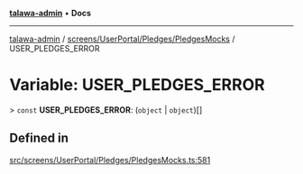 [**talawa-admin**](../../../../../README.md) • **Docs**

***

[talawa-admin](../../../../../modules.md) / [screens/UserPortal/Pledges/PledgesMocks](../README.md) / USER\_PLEDGES\_ERROR

# Variable: USER\_PLEDGES\_ERROR

\> `const` **USER\_PLEDGES\_ERROR**: (`object` \| `object`)[]

## Defined in

[src/screens/UserPortal/Pledges/PledgesMocks.ts:581](https://github.com/PalisadoesFoundation/talawa-admin/blob/ec91a82db6f7a7a061fbb4ea9639f2bff335faa5/src/screens/UserPortal/Pledges/PledgesMocks.ts#L581)
